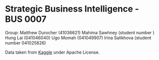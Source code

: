 # Strategic Business Intelligence - BUS 0007

Group:
Matthew Durocher (41036621)
Mahima Sawhney (student number )
Hung Lai (041046040)
Ugo Momah (041049907)
Irina Salikhova (student number 041025826)


Data taken from [Kaggle](https://www.kaggle.com/datasets/teamincribo/credit-card-fraud) under Apache License.
